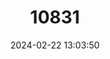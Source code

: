 ---
title: "10831"
category: "Inia geoffrensis"
draft: false
date: 2024-02-22 13:03:50
languages:
  English: ["Pink Dolphin", "Amazon River Dolphin"]
  Portuguese: ["Boto", "Boto-cor-de-rosa", "Boto-vermelho"]
  Spanish; Castilian: ["Bufeo", "Delfin Rosado", "Tonina"]
  French: ["Dauphin De L'Amazone", "Dauphin Rose"]
---